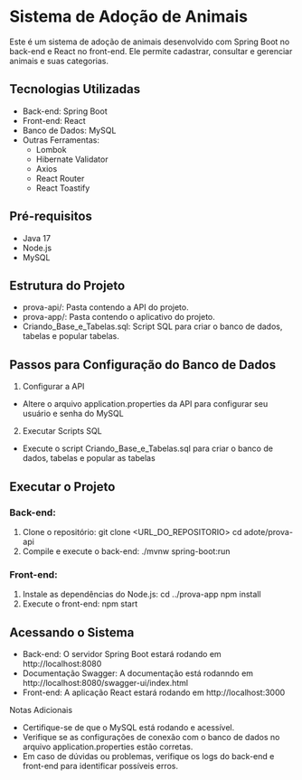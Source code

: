 # Sistema de Adoção de Animais

Este é um sistema de adoção de animais desenvolvido com Spring Boot no back-end e React no front-end. Ele permite cadastrar, consultar e gerenciar animais e suas categorias.

## Tecnologias Utilizadas
- Back-end: Spring Boot
- Front-end: React
- Banco de Dados: MySQL
- Outras Ferramentas:
  - Lombok
  - Hibernate Validator
  - Axios
  - React Router
  - React Toastify

## Pré-requisitos
- Java 17
- Node.js
- MySQL

## Estrutura do Projeto
- prova-api/: Pasta contendo a API do projeto.
- prova-app/: Pasta contendo o aplicativo do projeto.
- Criando_Base_e_Tabelas.sql: Script SQL para criar o banco de dados, tabelas e popular tabelas.

## Passos para Configuração do Banco de Dados
1. Configurar a API
  - Altere o arquivo application.properties da API para configurar seu usuário e senha do MySQL
2. Executar Scripts SQL
  - Execute o script Criando_Base_e_Tabelas.sql para criar o banco de dados, tabelas e popular as tabelas

## Executar o Projeto
  ### Back-end:
  1. Clone o repositório:
     git clone <URL_DO_REPOSITORIO>
     cd adote/prova-api
  2. Compile e execute o back-end:
     ./mvnw spring-boot:run

  ### Front-end:
  1. Instale as dependências do Node.js:
     cd ../prova-app
     npm install
  2. Execute o front-end:
     npm start

## Acessando o Sistema
  - Back-end: O servidor Spring Boot estará rodando em http://localhost:8080
  - Documentação Swagger: A documentação está rodanndo em http://localhost:8080/swagger-ui/index.html
  - Front-end: A aplicação React estará rodando em http://localhost:3000

Notas Adicionais
  - Certifique-se de que o MySQL está rodando e acessível.
  - Verifique se as configurações de conexão com o banco de dados no arquivo application.properties estão corretas.
  - Em caso de dúvidas ou problemas, verifique os logs do back-end e front-end para identificar possíveis erros.
